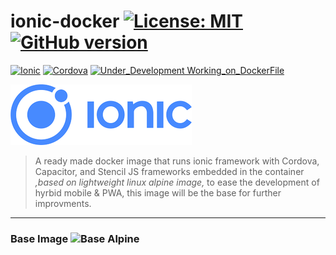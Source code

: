 # ionic-docker [![License: MIT](https://img.shields.io/badge/License-MIT-yellow.svg)](https://opensource.org/licenses/MIT) [![GitHub version](https://badge.fury.io/gh/abusharaf%2Fionic-docker.svg)](https://badge.fury.io/gh/abusharaf%2Fionic-docker)

[![Ionic](https://badge.fury.io/js/ionic.svg)](https://badge.fury.io/js/ionic)
[![Cordova](https://badge.fury.io/js/cordova.svg)](https://badge.fury.io/js/cordova)
[![Under_Development Working_on_DockerFile](https://img.shields.io/badge/Under_Development-Working_on_DockerFile-blue.svg)](https://badge.fury.io/gh/abusharaf%2Fionic-docker)

![Ionic](https://raw.githubusercontent.com/abusharaf/ionic-docker/master/icons/rsz_ionic-logo.png "Ionic")

> A ready made docker image that runs ionic framework with Cordova, Capacitor, and Stencil JS frameworks embedded in the container _,based on lightweight linux alpine image,_ to ease the development of hyrbid mobile & PWA, this image will be the base for further improvments.

___

### Base Image ![Base Alpine](https://img.shields.io/badge/Base-Alpine-red.svg)
